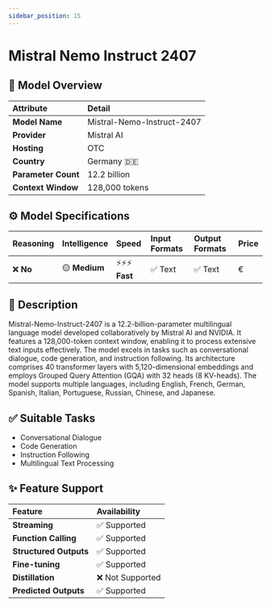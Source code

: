 ```yaml
---
sidebar_position: 15
---
```


# Mistral Nemo Instruct 2407

## 🚀 Model Overview

| Attribute           | Detail                             |
| :------------------ | :--------------------------------- |
| **Model Name**      | Mistral-Nemo-Instruct-2407         |
| **Provider**        | Mistral AI                         |
| **Hosting**         | OTC                                |
| **Country**         | Germany 🇩🇪                        |
| **Parameter Count** | 12.2 billion                       |
| **Context Window**  | 128,000 tokens                     |

## ⚙️ Model Specifications

| Reasoning | Intelligence | Speed          | Input Formats         | Output Formats        | Price |
| :-------- | :----------- | :------------- | :-------------------- | :-------------------- | :---- |
| ❌ **No**| 🟡 **Medium**| ⚡⚡⚡ **Fast**  | ✅ Text               | ✅ Text               | €     |

## 📝 Description

Mistral-Nemo-Instruct-2407 is a 12.2-billion-parameter multilingual language model developed collaboratively by Mistral AI and NVIDIA. It features a 128,000-token context window, enabling it to process extensive text inputs effectively. The model excels in tasks such as conversational dialogue, code generation, and instruction following. Its architecture comprises 40 transformer layers with 5,120-dimensional embeddings and employs Grouped Query Attention (GQA) with 32 heads (8 KV-heads). The model supports multiple languages, including English, French, German, Spanish, Italian, Portuguese, Russian, Chinese, and Japanese.

## ✅ Suitable Tasks

- Conversational Dialogue
- Code Generation
- Instruction Following
- Multilingual Text Processing

## ✨ Feature Support

| Feature                | Availability     |
| :--------------------- | :--------------- |
| **Streaming**          | ✅ Supported     |
| **Function Calling**   | ✅ Supported     |
| **Structured Outputs** | ✅ Supported     |
| **Fine-tuning**        | ✅ Supported     |
| **Distillation**       | ❌ Not Supported |
| **Predicted Outputs**  | ✅ Supported     |
